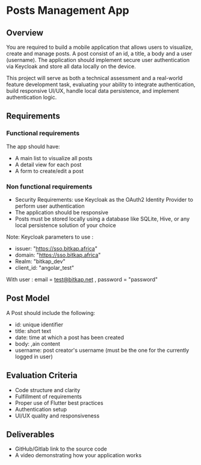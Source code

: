# Posts Management App

## Overview

You are required to build a mobile application that allows users to visualize, create and manage posts. A post consist of an id, a title, a body and a user (username). The application should implement secure user authentication via Keycloak and store all data locally on the device.

This project will serve as both a technical assessment and a real-world feature development task, evaluating your ability to integrate authentication, build responsive UI/UX, handle local data persistence, and implement authentication logic.

## Requirements

### Functional requirements

The app should have:

* A main list to visualize all posts
* A detail view for each post
* A form to create/edit a post

### Non functional requirements

* Security Requirements: use Keycloak as the OAuth2 Identity Provider to perform user authentication
* The application should be responsive
* Posts must be stored locally using a database like SQLite, Hive, or any local persistence solution of your choice

Note: Keycloak parameters to use :

* issuer: "https://sso.bitkap.africa"
* domain: "https://sso.bitkap.africa"
* Realm: "bitkap_dev"
* client_id: "angolar_test"

With user : email = test@bitkap.net , password = "password"

## Post Model

A Post should include the following:

* id: unique identifier
* title: short text
* date: time at which a post has been created
* body: ,ain content
* username: post creator's username (must be the one for the currently logged in user)

## Evaluation Criteria

* Code structure and clarity
* Fulfillment of requirements
* Proper use of Flutter best practices
* Authentication setup
* UI/UX quality and responsiveness

## Deliverables

* GitHub/Gitlab link to the source code
* A video demonstrating how your application works
